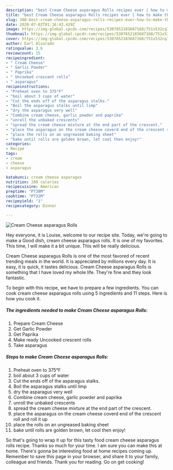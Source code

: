 ```yaml
---
description: "best Cream Cheese asparagus Rolls recipes ever | how to make the best Cream Cheese asparagus Rolls"
title: "best Cream Cheese asparagus Rolls recipes ever | how to make the best Cream Cheese asparagus Rolls"
slug: 388-best-cream-cheese-asparagus-rolls-recipes-ever-how-to-make-the-best-cream-cheese-asparagus-rolls
date: 2020-07-02T01:16:43.429Z
image: https://img-global.cpcdn.com/recipes/5307652183687168/751x532cq70/cream-cheese-asparagus-rolls-recipe-main-photo.jpg
thumbnail: https://img-global.cpcdn.com/recipes/5307652183687168/751x532cq70/cream-cheese-asparagus-rolls-recipe-main-photo.jpg
cover: https://img-global.cpcdn.com/recipes/5307652183687168/751x532cq70/cream-cheese-asparagus-rolls-recipe-main-photo.jpg
author: Earl Alvarado
ratingvalue: 3.6
reviewcount: 15
recipeingredient:
- " Cream Cheese"
- " Garlic Powder"
- " Paprika"
- " Uncooked crescent rolls"
- " asparagus"
recipeinstructions:
- "Preheat oven to 375°F"
- "boil about 3 cups of water"
- "Cut the ends off of the asparagus stalks."
- "Boil the asparagus stalks until limp"
- "dry the asparagus very well"
- "Combine cream cheese, garlic powder and paprika"
- "unroll the unbaked crescents"
- "spread the cream cheese mixture at the end part of the crescent."
- "place the asparagus on the cream cheese coverd end of the crescent roll and roll it up"
- "place the rolls on an ungreased baking sheet"
- "bake until rolls are golden brown, let cool then enjoy!"
categories:
- Recipe
tags:
- cream
- cheese
- asparagus

katakunci: cream cheese asparagus 
nutrition: 289 calories
recipecuisine: American
preptime: "PT38M"
cooktime: "PT32M"
recipeyield: "1"
recipecategory: Dinner

---
```



![Cream Cheese asparagus Rolls](https://img-global.cpcdn.com/recipes/5307652183687168/751x532cq70/cream-cheese-asparagus-rolls-recipe-main-photo.jpg)

Hey everyone, it is Louise, welcome to our recipe site. Today, we're going to make a Good dish, cream cheese asparagus rolls. It is one of my favorites. This time, I will make it a bit unique. This will be really delicious.

Cream Cheese asparagus Rolls is one of the most favored of recent trending meals in the world. It is appreciated by millions every day. It is easy, it is quick, it tastes delicious. Cream Cheese asparagus Rolls is something that I have loved my whole life. They're fine and they look fantastic.




To begin with this recipe, we have to prepare a few ingredients. You can cook cream cheese asparagus rolls using 5 ingredients and 11 steps. Here is how you cook it.

<!--inarticleads1-->

##### The ingredients needed to make Cream Cheese asparagus Rolls:

1. Prepare  Cream Cheese
1. Get  Garlic Powder
1. Get  Paprika
1. Make ready  Uncooked crescent rolls
1. Take  asparagus




<!--inarticleads2-->

##### Steps to make Cream Cheese asparagus Rolls:

1. Preheat oven to 375°F
1. boil about 3 cups of water
1. Cut the ends off of the asparagus stalks.
1. Boil the asparagus stalks until limp
1. dry the asparagus very well
1. Combine cream cheese, garlic powder and paprika
1. unroll the unbaked crescents
1. spread the cream cheese mixture at the end part of the crescent.
1. place the asparagus on the cream cheese coverd end of the crescent roll and roll it up
1. place the rolls on an ungreased baking sheet
1. bake until rolls are golden brown, let cool then enjoy!




So that's going to wrap it up for this tasty food cream cheese asparagus rolls recipe. Thanks so much for your time. I am sure you can make this at home. There's gonna be interesting food at home recipes coming up. Remember to save this page in your browser, and share it to your family, colleague and friends. Thank you for reading. Go on get cooking!
